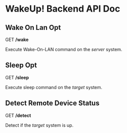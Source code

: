 WakeUp! Backend API Doc
=======================

Wake On Lan Opt
---------------

GET **/wake**

Execute Wake-On-LAN command on the *server* system.

Sleep Opt
---------

GET **/sleep**

Execute sleep command on the *target* system.

Detect Remote Device Status
---------------------------

GET **/detect**

Detect if the *target* system is up.

